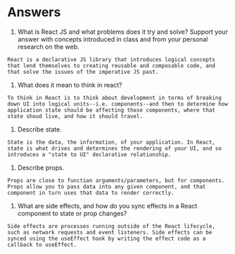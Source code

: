 # Answers

1. What is React JS and what problems does it try and solve? Support your answer with concepts introduced in class and from your personal research on the web.

`React is a declarative JS library that introduces logical concepts that lend themselves to creating reusable and composable code, and that solve the issues of the imperative JS past.`

1. What does it mean to think in react?

`To think in React is to think about development in terms of breaking down UI into logical units--i.e. components--and then to determine how application state should be affecting those components, where that state shoud live, and how it should travel.`

1. Describe state.

`State is the data, the information, of your application. In React, state is what drives and determines the rendering of your UI, and so introduces a "state to UI" declarative relationship.` 

1. Describe props.

`Props are close to function arguments/parameters, but for components. Props allow you to pass data into any given component, and that component in turn uses that data to render correctly.`

1. What are side effects, and how do you sync effects in a React component to state or prop changes?

`Side effects are processes running outside of the React lifecycle, such as network requests and event listeners. Side effects can be synced using the useEffect hook by writing the effect code as a callback to useEffect.`
